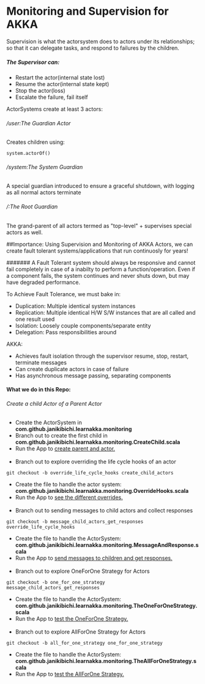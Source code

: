 # Monitoring and Supervision for AKKA
Supervision is what the actorsystem does to actors under its relationships; so that it can delegate tasks, and respond to failures by the children.
##### The Supervisor can:
- Restart the actor(internal state lost)
- Resume the actor(internal state kept)
- Stop the actor(loss)
- Escalate the failure, fail itself

ActorSystems create at least 3 actors:

###### /user:The Guardian Actor
Creates children using:
````
system.actorOf()
````

###### /system:The System Guardian
A special guardian introduced to ensure a graceful shutdown, with logging as all normal actors terminate

###### /:The Root Guardian
The grand-parent of all actors termed as "top-level" + supervises special actors as well.

##Importance:
Using Supervision and Monitoring of AKKA Actors, we can create fault tolerant systems/applications that run continuosly for years!

####### A Fault Tolerant system should always be responsive and cannot fail completely in case of a inabilty to perform a function/operation. Even if a component fails, the system continues and never shuts down, but may have degraded performance.

To Achieve Fault Tolerance, we must bake in:
- Duplication: Multiple identical system instances
- Replication: Multiple identical H/W S/W instances that are all called and one result used
- Isolation: Loosely couple components/separate entity
- Delegation: Pass responsibilities around

AKKA:
- Achieves fault isolation through the supervisor resume, stop, restart, terminate messages
- Can create duplicate actors in case of failure
- Has asynchronous message passing, separating components 

#### What we do in this Repo:

###### Create a child Actor of a Parent Actor
- Create the ActorSystem in <b>com.github.janikibichi.learnakka.monitoring</b>
- Branch out to create the first child in <b>com.github.janikibichi.learnakka.monitoring.CreateChild.scala</b>
- Run the App to [create parent and actor.](https://asciinema.org/a/rJQpblYYu1JNGGHFafL19iBUi)
<br><br>
- Branch out to explore overriding the life cycle hooks of an actor
````
git checkout -b override_life_cycle_hooks create_child_actors
````
- Create the file to handle the actor system: <b>com.github.janikibichi.learnakka.monitoring.OverrideHooks.scala</b>
- Run the App to [see the different overrides.](https://asciinema.org/a/Teg6OOQ24cPFFq6GwqXNcsYAg)
<br><br>
- Branch out to sending messages to child actors and collect responses
````
git checkout -b message_child_actors_get_responses override_life_cycle_hooks
````
- Create the file to handle the ActorSystem: <b>com.github.janikibichi.learnakka.monitoring.MessageAndResponse.scala</b>
- Run the App to [send messages to children and get responses.](https://asciinema.org/a/s3J43MTgDgsNbZrZrmJ4MiAhw)
<br><br>
- Branch out to explore OneForOne Strategy for Actors
````
git checkout -b one_for_one_strategy message_child_actors_get_responses 
````
- Create the file to handle the ActorSystem: <b>com.github.janikibichi.learnakka.monitoring.TheOneForOneStrategy.scala</b>
- Run the App to [test the OneForOne Strategy.](https://asciinema.org/a/ZGss1fbSArbwOTYjn3IMEDYYz)
<br><br>
- Branch out to explore AllForOne Strategy for Actors
````
git checkout -b all_for_one_strategy one_for_one_strategy 
````
- Create the file to handle the ActorSystem: <b>com.github.janikibichi.learnakka.monitoring.TheAllForOneStrategy.scala</b>
- Run the App to [test the AllForOne Strategy.](https://asciinema.org/a/ZGss1fbSArbwOTYjn3IMEDYYz)